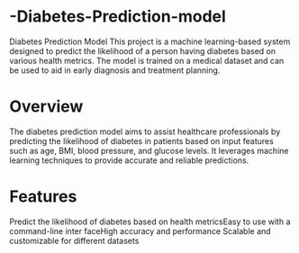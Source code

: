 # -Diabetes-Prediction-model
Diabetes Prediction Model
This project is a machine learning-based system designed to predict the likelihood of a person having diabetes based on various health metrics. The model is trained on a medical dataset and can be used to aid in early diagnosis and treatment planning.
# Overview
The diabetes prediction model aims to assist healthcare professionals by predicting the likelihood of diabetes in patients based on input features such as age, BMI, blood pressure, and glucose levels. It leverages machine learning techniques to provide accurate and reliable predictions.
# Features
Predict the likelihood of diabetes based on health metricsEasy to use with a command-line inter
faceHigh accuracy and performance
Scalable and customizable for different datasets
